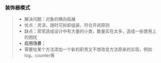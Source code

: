 ### 装饰器模式
> * 解决问题：对象的横向拓展
> * 优点：灵活，随时可拆卸组装，符合开闭原则
> * 缺点：常常造成设计中有大量的小类，数量实在太多，造成一些使用上的困扰
> * **应用场景：**
> * 需要给某个方法添加一个新的职责又不想改变方法原来的实现，例如log，counter等